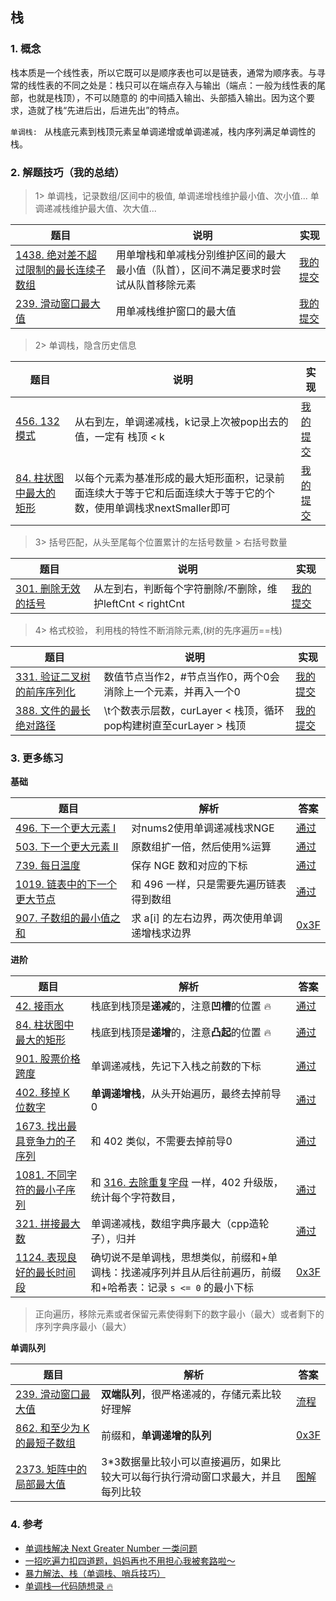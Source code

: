 ## 栈

### 1. 概念
栈本质是一个线性表，所以它既可以是顺序表也可以是链表，通常为顺序表。与寻常的线性表的不同之处是：栈只可以在端点存入与输出（端点：一般为线性表的尾部，也就是栈顶），不可以随意的
的中间插入输出、头部插入输出。因为这个要求，造就了栈“先进后出，后进先出”的特点。    

`单调栈: ` 从栈底元素到栈顶元素呈单调递增或单调递减，栈内序列满足单调性的栈。

### 2. 解题技巧（我的总结）

> 1> 单调栈，记录数组/区间中的极值, 单调递增栈维护最小值、次小值... 单调递减栈维护最大值、次大值...
> 
| 题目                                                                            | 说明                                         | 实现                                                                            |
|-------------------------------------------------------------------------------|--------------------------------------------|-------------------------------------------------------------------------------|
| [1438. 绝对差不超过限制的最长连续子数组](https://leetcode.cn/problems/longest-continuous-subarray-with-absolute-diff-less-than-or-equal-to-limit/description/) | 用单增栈和单减栈分别维护区间的最大最小值（队首），区间不满足要求时尝试从队首移除元素 | [我的提交](https://leetcode.cn/problems/longest-continuous-subarray-with-absolute-diff-less-than-or-equal-to-limit/submissions/480918945/) |
| [239. 滑动窗口最大值](https://leetcode.cn/problems/sliding-window-maximum/description/) | 用单减栈维护窗口的最大值            | [我的提交](https://leetcode.cn/problems/sliding-window-maximum/submissions/480967154/) |

> 2> 单调栈，隐含历史信息
>
| 题目                                                                          | 说明                                                             | 实现                                                                            |
|-----------------------------------------------------------------------------|----------------------------------------------------------------|-------------------------------------------------------------------------------|
| [456. 132 模式](https://leetcode.cn/problems/132-pattern/) | 从右到左，单调递减栈，k记录上次被pop出去的值，一定有 栈顶 < k                            | [我的提交](https://leetcode.cn/problems/132-pattern/submissions/470350335/) |
| [84. 柱状图中最大的矩形](https://leetcode.cn/problems/largest-rectangle-in-histogram/description/) | 以每个元素为基准形成的最大矩形面积，记录前面连续大于等于它和后面连续大于等于它的个数，使用单调栈求nextSmaller即可 | [我的提交](https://leetcode.cn/problems/largest-rectangle-in-histogram/submissions/485671889/) |

> 3> 括号匹配，从头至尾每个位置累计的左括号数量 > 右括号数量
>
| 题目                                                                         | 说明                                     | 实现                                                                           |
|----------------------------------------------------------------------------|----------------------------------------|------------------------------------------------------------------------------|
| [301. 删除无效的括号](https://leetcode.cn/problems/remove-invalid-parentheses/description/) | 从左到右，判断每个字符删除/不删除，维护leftCnt < rightCnt | [我的提交](https://leetcode.cn/problems/remove-invalid-parentheses/submissions/487992077/) |

> 4> 格式校验， 利用栈的特性不断消除元素,(树的先序遍历==栈)
>
| 题目                                                                        | 说明                                              | 实现                                                                           |
|---------------------------------------------------------------------------|-------------------------------------------------|------------------------------------------------------------------------------|
| [331. 验证二叉树的前序序列化](https://leetcode.cn/problems/verify-preorder-serialization-of-a-binary-tree/description/) | 数值节点当作2，#节点当作0，两个0会消除上一个元素，并再入一个0               | [我的提交](https://leetcode.cn/problems/verify-preorder-serialization-of-a-binary-tree/submissions/488584791/) |
| [388. 文件的最长绝对路径](https://leetcode.cn/problems/longest-absolute-file-path/description/) | \t个数表示层数，curLayer  < 栈顶，循环pop构建树直至curLayer > 栈顶 | [我的提交](https://leetcode.cn/problems/longest-absolute-file-path/submissions/488677676/) |

### 3. 更多练习

**基础**

| 题目                                                         | 解析                                          | 答案                                                         |
| ------------------------------------------------------------ | --------------------------------------------- | ------------------------------------------------------------ |
| [496. 下一个更大元素 I](https://leetcode.cn/problems/next-greater-element-i/) | 对nums2使用单调递减栈求NGE                    | [通过](https://leetcode.cn/submissions/detail/373213692/)    |
| [503. 下一个更大元素 II](https://leetcode.cn/problems/next-greater-element-ii/) | 原数组扩一倍，然后使用%运算                   | [通过](https://leetcode.cn/submissions/detail/373216518/)    |
| [739. 每日温度](https://leetcode.cn/problems/daily-temperatures/) | 保存 NGE 数和对应的下标                       | [通过](https://leetcode.cn/submissions/detail/373218830/)    |
| [1019. 链表中的下一个更大节点](https://leetcode.cn/problems/next-greater-node-in-linked-list/) | 和 496 一样，只是需要先遍历链表得到数组       | [通过](https://leetcode.cn/submissions/detail/373495090/)    |
| [907. 子数组的最小值之和](https://leetcode.cn/problems/sum-of-subarray-minimums/) | 求 a\[i] 的左右边界，两次使用单调递增栈求边界 | [0x3F](https://leetcode.cn/problems/sum-of-subarray-minimums/solution/gong-xian-fa-dan-diao-zhan-san-chong-shi-gxa5/) |



**进阶**

| 题目                                                         | 解析                                                         | 答案                                                         |
| ------------------------------------------------------------ | ------------------------------------------------------------ | ------------------------------------------------------------ |
| [42. 接雨水](https://leetcode.cn/problems/trapping-rain-water/) | 栈底到栈顶是**递减**的，注意**凹槽**的位置 :fire:            | [通过](https://leetcode.cn/submissions/detail/419904258/)    |
| [84. 柱状图中最大的矩形](https://leetcode.cn/problems/largest-rectangle-in-histogram/) | 栈底到栈顶是**递增**的，注意**凸起**的位置 :fire:            | [通过](https://leetcode.cn/submissions/detail/373561577/)    |
| [901. 股票价格跨度](https://leetcode.cn/problems/online-stock-span/) | 单调递减栈，先记下入栈之前数的下标                           | [通过](https://leetcode.cn/submissions/detail/375280534/)    |
| [402. 移掉 K 位数字](https://leetcode.cn/problems/remove-k-digits/) | **单调递增栈**，从头开始遍历，最终去掉前导0                  | [通过](https://leetcode.cn/submissions/detail/373237985/)    |
| [1673. 找出最具竞争力的子序列](https://leetcode.cn/problems/find-the-most-competitive-subsequence/) | 和 402 类似，不需要去掉前导0                                 | [通过](https://leetcode.cn/submissions/detail/373248009/)    |
| [1081. 不同字符的最小子序列](https://leetcode.cn/problems/smallest-subsequence-of-distinct-characters/) | 和 [316. 去除重复字母](https://leetcode.cn/problems/remove-duplicate-letters/) 一样，402 升级版，统计每个字符数目， | [通过](https://leetcode.cn/submissions/detail/373260316/)    |
| [321. 拼接最大数](https://leetcode.cn/problems/create-maximum-number/) | 单调递减栈，数组字典序最大（cpp造轮子），归并                | [通过](https://leetcode.cn/submissions/detail/373517666/)    |
| [1124. 表现良好的最长时间段](https://leetcode.cn/problems/longest-well-performing-interval/) | 确切说不是单调栈，思想类似，前缀和+单调栈：找递减序列并且从后往前遍历，前缀和+哈希表：记录 `s <= 0` 的最小下标 | [0x3F](https://leetcode.cn/problems/longest-well-performing-interval/solution/liang-chong-zuo-fa-liang-zhang-tu-miao-d-hysl/) |

> 正向遍历，移除元素或者保留元素使得剩下的数字最小（最大）或者剩下的序列字典序最小（最大）



**单调队列**

| 题目                                                         | 解析                                                         | 答案                                                         |
| ------------------------------------------------------------ | ------------------------------------------------------------ | ------------------------------------------------------------ |
| [239. 滑动窗口最大值](https://leetcode.cn/problems/sliding-window-maximum/) | **双端队列**，很严格递减的，存储元素比较好理解               | [流程](https://leetcode.cn/problems/sliding-window-maximum/solution/shuang-xiang-dui-lie-jie-jue-hua-dong-chuang-kou-2/) |
| [862. 和至少为 K 的最短子数组](https://leetcode.cn/problems/shortest-subarray-with-sum-at-least-k/) | 前缀和，**单调递增的队列**                                   | [0x3F](https://leetcode.cn/problems/shortest-subarray-with-sum-at-least-k/solution/liang-zhang-tu-miao-dong-dan-diao-dui-li-9fvh/) |
| [2373. 矩阵中的局部最大值](https://leetcode.cn/problems/largest-local-values-in-a-matrix/) | 3*3数据量比较小可以直接遍历，如果比较大可以每行执行滑动窗口求最大，并且每列比较 | [图解](https://leetcode.cn/problems/largest-local-values-in-a-matrix/solution/javapythonmei-ju-mo-ni-dan-diao-dui-lie-fm0pn/) |



### 4. 参考
- [单调栈解决 Next Greater Number 一类问题](https://leetcode.cn/problems/next-greater-element-i/solution/dan-diao-zhan-jie-jue-next-greater-number-yi-lei-w/)
- [一招吃遍力扣四道题，妈妈再也不用担心我被套路啦～](https://leetcode.cn/problems/remove-k-digits/solution/yi-zhao-chi-bian-li-kou-si-dao-ti-ma-ma-zai-ye-b-5/)
- [暴力解法、栈（单调栈、哨兵技巧）](https://leetcode.cn/problems/largest-rectangle-in-histogram/solution/bao-li-jie-fa-zhan-by-liweiwei1419/)
- [单调栈—代码随想录 :fire:](https://programmercarl.com/0739.%E6%AF%8F%E6%97%A5%E6%B8%A9%E5%BA%A6.html#%E6%80%9D%E8%B7%AF)